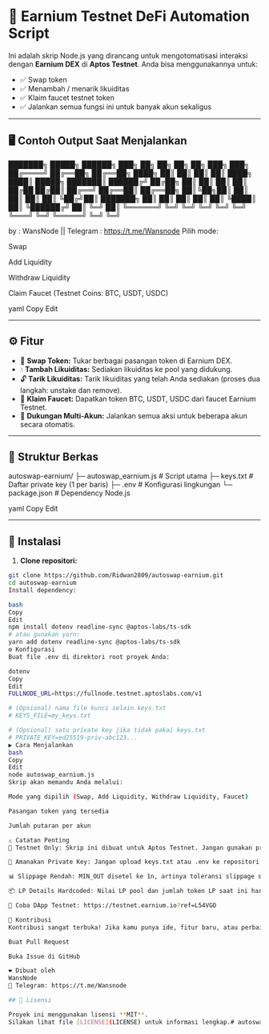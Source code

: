 # 🧪 Earnium Testnet DeFi Automation Script

Ini adalah skrip Node.js yang dirancang untuk mengotomatisasi interaksi dengan **Earnium DEX** di **Aptos Testnet**. Anda bisa menggunakannya untuk:

- ✅ Swap token
- ✅ Menambah / menarik likuiditas
- ✅ Klaim faucet testnet token
- ✅ Jalankan semua fungsi ini untuk banyak akun sekaligus

---

## 🖥️ Contoh Output Saat Menjalankan

███████╗  █████╗  ██████╗  ███╗   ██╗ ██╗ ██╗   ██╗ ███╗    ███╗
██╔════╝ ██╔══██╗ ██╔══██╗ ████╗  ██║ ██║ ██║   ██║ ████╗  ████║
█████╗   ███████║ ██████╔╝ ██╔██╗ ██║ ██║ ██║   ██║ ██╔██ ██╔██║
██╔══╝   ██╔══██║ ██╔══██╗ ██║╚██╗██║ ██║ ██║   ██║ ██║ ╚██╔╝██║
███████╗ ██║  ██║ ██║  ██║ ██║ ╚████║ ██║ ╚██████╔╝ ██║  ╚═╝ ██║
╚══════╝ ╚═╝  ╚═╝ ╚═╝  ╚═╝ ╚═╝  ╚═══╝ ╚═╝  ╚═════╝  ╚═╝      ╚═╝






by : WansNode || Telegram : https://t.me/Wansnode
Pilih mode:

Swap

Add Liquidity

Withdraw Liquidity

Claim Faucet (Testnet Coins: BTC, USDT, USDC)

yaml
Copy
Edit

---

## ⚙️ Fitur

- 🔄 **Swap Token:** Tukar berbagai pasangan token di Earnium DEX.
- 💧 **Tambah Likuiditas:** Sediakan likuiditas ke pool yang didukung.
- 🔓 **Tarik Likuiditas:** Tarik likuiditas yang telah Anda sediakan (proses dua langkah: unstake dan remove).
- 🎁 **Klaim Faucet:** Dapatkan token BTC, USDT, USDC dari faucet Earnium Testnet.
- 👥 **Dukungan Multi-Akun:** Jalankan semua aksi untuk beberapa akun secara otomatis.

---

## 📁 Struktur Berkas

autoswap-earnium/
├─ autoswap_earnium.js # Script utama
├─ keys.txt # Daftar private key (1 per baris)
├─ .env # Konfigurasi lingkungan
└─ package.json # Dependency Node.js

yaml
Copy
Edit

---

## 🚀 Instalasi

1. **Clone repositori:**

```bash
git clone https://github.com/Ridwan2809/autoswap-earnium.git
cd autoswap-earnium
Install dependency:

bash
Copy
Edit
npm install dotenv readline-sync @aptos-labs/ts-sdk
# atau gunakan yarn:
yarn add dotenv readline-sync @aptos-labs/ts-sdk
⚙️ Konfigurasi
Buat file .env di direktori root proyek Anda:

dotenv
Copy
Edit
FULLNODE_URL=https://fullnode.testnet.aptoslabs.com/v1

# (Opsional) nama file kunci selain keys.txt
# KEYS_FILE=my_keys.txt

# (Opsional) satu private key jika tidak pakai keys.txt
# PRIVATE_KEY=ed25519-priv-abc123...
▶️ Cara Menjalankan
bash
Copy
Edit
node autoswap_earnium.js
Skrip akan memandu Anda melalui:

Mode yang dipilih (Swap, Add Liquidity, Withdraw Liquidity, Faucet)

Pasangan token yang tersedia

Jumlah putaran per akun

⚠️ Catatan Penting
🧪 Testnet Only: Skrip ini dibuat untuk Aptos Testnet. Jangan gunakan private key dari mainnet!

🔐 Amanakan Private Key: Jangan upload keys.txt atau .env ke repositori publik.

📊 Slippage Rendah: MIN_OUT disetel ke 1n, artinya toleransi slippage sangat rendah. Ubah sesuai kebutuhan.

📦 LP Details Hardcoded: Nilai LP pool dan jumlah token LP saat ini hardcoded. Untuk produksi, ambil data ini secara dinamis dari blockchain.

🧪 Coba DApp Testnet: https://testnet.earnium.io?ref=L54VGO

🤝 Kontribusi
Kontribusi sangat terbuka! Jika kamu punya ide, fitur baru, atau perbaikan, silakan:

Buat Pull Request

Buka Issue di GitHub

❤️ Dibuat oleh
WansNode
📣 Telegram: https://t.me/Wansnode

## 📄 Lisensi

Proyek ini menggunakan lisensi **MIT**.  
Silakan lihat file [LICENSE](LICENSE) untuk informasi lengkap.# autoswap-earnium
